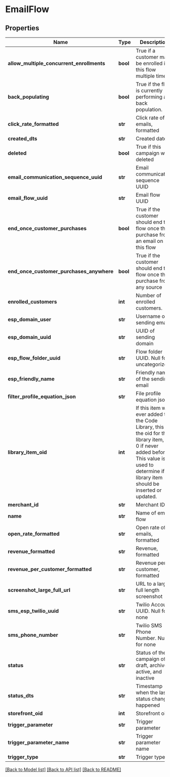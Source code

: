 # EmailFlow

## Properties
Name | Type | Description | Notes
------------ | ------------- | ------------- | -------------
**allow_multiple_concurrent_enrollments** | **bool** | True if a customer may be enrolled in this flow multiple times | [optional] 
**back_populating** | **bool** | True if the flow is currently performing a back population. | [optional] 
**click_rate_formatted** | **str** | Click rate of emails, formatted | [optional] 
**created_dts** | **str** | Created date | [optional] 
**deleted** | **bool** | True if this campaign was deleted | [optional] 
**email_communication_sequence_uuid** | **str** | Email communication sequence UUID | [optional] 
**email_flow_uuid** | **str** | Email flow UUID | [optional] 
**end_once_customer_purchases** | **bool** | True if the customer should end the flow once they purchase from an email on this flow | [optional] 
**end_once_customer_purchases_anywhere** | **bool** | True if the customer should end the flow once they purchase from any source | [optional] 
**enrolled_customers** | **int** | Number of enrolled customers. | [optional] 
**esp_domain_user** | **str** | Username of sending email | [optional] 
**esp_domain_uuid** | **str** | UUID of sending domain | [optional] 
**esp_flow_folder_uuid** | **str** | Flow folder UUID.  Null for uncategorized | [optional] 
**esp_friendly_name** | **str** | Friendly name of the sending email | [optional] 
**filter_profile_equation_json** | **str** | File profile equation json | [optional] 
**library_item_oid** | **int** | If this item was ever added to the Code Library, this is the oid for that library item, or 0 if never added before.  This value is used to determine if a library item should be inserted or updated. | [optional] 
**merchant_id** | **str** | Merchant ID | [optional] 
**name** | **str** | Name of email flow | [optional] 
**open_rate_formatted** | **str** | Open rate of emails, formatted | [optional] 
**revenue_formatted** | **str** | Revenue, formatted | [optional] 
**revenue_per_customer_formatted** | **str** | Revenue per customer, formatted | [optional] 
**screenshot_large_full_url** | **str** | URL to a large full length screenshot | [optional] 
**sms_esp_twilio_uuid** | **str** | Twilio Account UUID.  Null for none | [optional] 
**sms_phone_number** | **str** | Twilio SMS Phone Number.  Null for none | [optional] 
**status** | **str** | Status of the campaign of draft, archived, active, and inactive | [optional] 
**status_dts** | **str** | Timestamp when the last status change happened | [optional] 
**storefront_oid** | **int** | Storefront oid | [optional] 
**trigger_parameter** | **str** | Trigger parameter | [optional] 
**trigger_parameter_name** | **str** | Trigger parameter name | [optional] 
**trigger_type** | **str** | Trigger type | [optional] 

[[Back to Model list]](../README.md#documentation-for-models) [[Back to API list]](../README.md#documentation-for-api-endpoints) [[Back to README]](../README.md)


